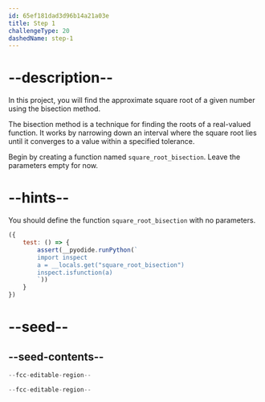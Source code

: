 ```yaml
---
id: 65ef181dad3d96b14a21a03e
title: Step 1
challengeType: 20
dashedName: step-1
---
```


# --description--

In this project, you will find the approximate square root of a given number using the bisection method.

The bisection method is a technique for finding the roots of a real-valued function. It works by narrowing down an interval where the square root lies until it converges to a value within a specified tolerance.

Begin by creating a function named `square_root_bisection`. Leave the parameters empty for now.

# --hints--

You should define the function `square_root_bisection` with no parameters.

```js
({
    test: () => {
        assert(__pyodide.runPython(`
        import inspect
        a = __locals.get("square_root_bisection")
        inspect.isfunction(a)
        `))
    }
})
```

# --seed--

## --seed-contents--

```py
--fcc-editable-region--

--fcc-editable-region--
```
